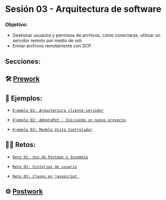 # Sesión 03 -  Arquitectura de software

### Objetivo:

- Gestionar usuarios y permisos de archivos, cómo conectarse, utilizar un servidor remoto por medio de ssh
- Enviar archivos remotamente con SCP.

## Secciones:

## :hammer_and_wrench: [Prework](Prework/)


## :page_facing_up: Ejemplos:


- [`Ejemplo 01: Arquitectura cliente-servidor`](Ejemplo-01/)

- [`Ejemplo 02: AdoptaPet - Iniciando un nuevo proyecto`](Ejemplo-02/)

- [`Ejemplo 03: Modelo Vista Controlador`](Ejemplo-03/)

## :man_technologist: Retos:

- [`Reto 01: Uso de Postman o Insomnia`](Reto-01/#reto-1)

- [`Reto 02: historias de usuario`](Reto-02/#reto-2)

- [`Reto 03: Clases en javascript `](Reto-03/#reto-3)

## :gear: [Postwork](Postwork/#postwork)
